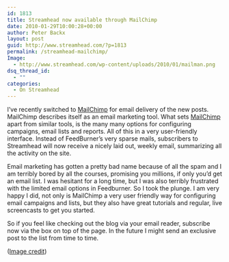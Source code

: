```yaml
---
id: 1813
title: Streamhead now available through MailChimp
date: 2010-01-29T10:00:28+00:00
author: Peter Backx
layout: post
guid: http://www.streamhead.com/?p=1813
permalink: /streamhead-mailchimp/
Image:
  - http://www.streamhead.com/wp-content/uploads/2010/01/mailman.png
dsq_thread_id:
  - ""
categories:
  - On Streamhead
---
```

I&#8217;ve recently switched to <a title="MailChimp" href="http://eepurl.com/g1j9" target="_blank">MailChimp</a> for email delivery of the new posts. MailChimp describes itself as an email marketing tool. What sets <a title="MailChimp" href="http://eepurl.com/g1j9" target="_blank">MailChimp</a> apart from similar tools, is the many many options for configuring campaigns, email lists and reports. All of this in a very user-friendly interface. Instead of FeedBurner&#8217;s very sparse mails, subscribers to Streamhead will now receive a nicely laid out, weekly email, summarizing all the activity on the site.

Email marketing has gotten a pretty bad name because of all the spam and I am terribly bored by all the courses, promising you millions, if only you&#8217;d get an email list. I was hesitant for a long time, but I was also terribly frustrated with the limited email options in Feedburner. So I took the plunge. I am very happy I did, not only is MailChimp a very user friendly way for configuring email campaigns and lists, but they also have great tutorials and regular, live screencasts to get you started.

So if you feel like checking out the blog via your email reader, subscribe now via the box on top of the page. In the future I might send an exclusive post to the list from time to time.

(<a title="Mailman on Flickr" href="http://www.flickr.com/photos/zigdon/3058333430/" target="_blank">Image credit</a>)

<!-- AddThis Advanced Settings generic via filter on the_content -->

<!-- AddThis Share Buttons generic via filter on the_content -->